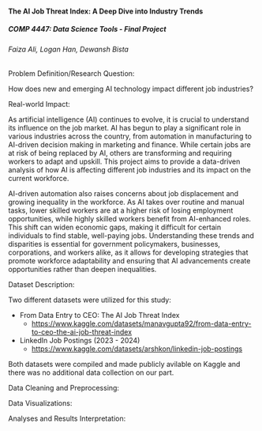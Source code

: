 #### The AI Job Threat Index: A Deep Dive into Industry Trends
##### COMP 4447: Data Science Tools - Final Project
###### Faiza Ali, Logan Han, Dewansh Bista

Problem Definition/Research Question:

How does new and emerging AI technology impact different job industries?

Real-world Impact:

As artificial intelligence (AI) continues to evolve, it is crucial to understand its influence on the job market. 
AI has begun to play a significant role in various industries across the country, from automation in manufacturing 
to AI-driven decision making in marketing and finance. While certain jobs are at risk of being replaced by AI, others 
are transforming and requiring workers to adapt and upskill. This project aims to provide a data-driven analysis of 
how AI is affecting different job industries and its impact on the current workforce.

AI-driven automation also raises concerns about job displacement and growing inequality in the workforce. As AI takes over 
routine and manual tasks, lower skilled workers are at a higher risk of losing employment opportunities, while highly skilled 
workers benefit from AI-enhanced roles. This shift can widen economic gaps, making it difficult for certain individuals to find 
stable, well-paying jobs. Understanding these trends and disparities is essential for government policymakers, businesses, 
corporations, and workers alike, as it allows for developing strategies that promote workforce adaptability and ensuring 
that AI advancements create opportunities rather than deepen inequalities.

Dataset Description:

Two different datasets were utilized for this study:
- From Data Entry to CEO: The AI Job Threat Index
  - https://www.kaggle.com/datasets/manavgupta92/from-data-entry-to-ceo-the-ai-job-threat-index
- LinkedIn Job Postings (2023 - 2024)
  - https://www.kaggle.com/datasets/arshkon/linkedin-job-postings

Both datasets were compiled and made publicly avilable on Kaggle and there was no additional data collection on our part. 

Data Cleaning and Preprocessing:

Data Visualizations:

Analyses and Results Interpretation:
